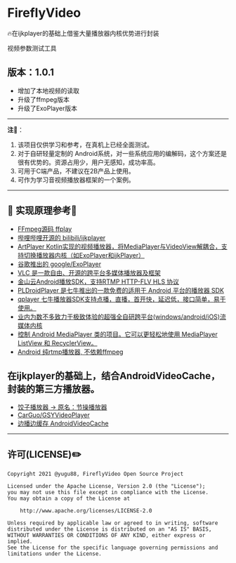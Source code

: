 # FireflyVideo
🔥在ijkplayer的基础上借鉴大量播放器内核优势进行封装

视频参数测试工具

## 版本：1.0.1
- 增加了本地视频的读取
- 升级了ffmpeg版本
- 升级了ExoPlayer版本



***


**注🌈**：
1. 该项目仅供学习和参考，在真机上已经全面测试。
2. 对于自研轻量定制的 Android系统，对一些系统应用的编解码，这个方案还是很有优势的。资源占用少，用户无感知，成功率高。
3. 可用于C端产品，不建议在2B产品上使用。
4. 可作为学习音视频播放器框架的一个案例。


***

## 🔗 实现原理参考🍎

- [FFmpeg源码 ffplay](http://ffmpeg.org/)
- [哔哩哔哩开源的 bilibili/ijkplayer](https://github.com/bilibili/ijkplayer)
- [ArtPlayer Kotlin实现的视频播放器，将MediaPlayer与VideoView解耦合，支持切换播放器内核（如ExoPlayer和ijkPlayer）](https://github.com/maiwenchang/ArtPlayer)
- [谷歌推出的 google/ExoPlayer](https://github.com/google/ExoPlayer)
- [VLC 是一款自由、开源的跨平台多媒体播放器及框架](https://www.videolan.org/vlc/index.zh_CN.html)
- [金山云Android播放SDK，支持RTMP HTTP-FLV HLS 协议](https://github.com/FirePrayer/KSYMediaPlayer_Android)
- [PLDroidPlayer 是七牛推出的一款免费的适用于 Android 平台的播放器 SDK](https://github.com/pili-engineering/PLDroidPlayer)
- [qplayer 七牛播放器SDK支持点播，直播，首开快，延迟低，接口简单，易于使用。](https://github.com/qiniu/qplayer-sdk)
- [业内为数不多致力于极致体验的超强全自研跨平台(windows/android/iOS)流媒体内核](https://github.com/daniulive/SmarterStreaming)
- [控制 Android MediaPlayer 类的项目。它可以更轻松地使用 MediaPlayer ListView 和 RecyclerView。](https://github.com/danylovolokh/VideoPlayerManager)
- [Android 纯rtmp播放器, 不依赖ffmpeg](https://github.com/qingkouwei/oarplayer)

## 在ijkplayer的基础上，结合AndroidVideoCache，封装的第三方播放器。
- [饺子播放器 -> 原名：节操播放器](https://github.com/Jzvd/JZVideo)
- [CarGuo/GSYVideoPlayer](https://github.com/CarGuo/GSYVideoPlayer)
- [边播边缓存 AndroidVideoCache](https://github.com/danikula/AndroidVideoCache)


***

## 许可(LICENSE)✏️

    Copyright 2021 @yugu88, FireflyVideo Open Source Project

    Licensed under the Apache License, Version 2.0 (the "License");
    you may not use this file except in compliance with the License.
    You may obtain a copy of the License at

        http://www.apache.org/licenses/LICENSE-2.0

    Unless required by applicable law or agreed to in writing, software
    distributed under the License is distributed on an "AS IS" BASIS,
    WITHOUT WARRANTIES OR CONDITIONS OF ANY KIND, either express or implied.
    See the License for the specific language governing permissions and
    limitations under the License.
